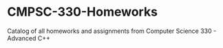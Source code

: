 # CMPSC-330-Homeworks
Catalog of all homeworks and assignments from Computer Science 330 - Advanced C++
